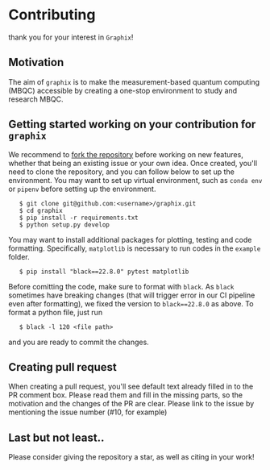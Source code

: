 # Contributing

thank you for your interest in `Graphix`!

## Motivation

The aim of `graphix` is to make the measurement-based quantum computing (MBQC) accessible by creating a one-stop environment to study and research MBQC. 


## Getting started working on your contribution for `graphix`

We recommend to [fork the repository](https://docs.github.com/en/get-started/quickstart/fork-a-repo) before working on new features, whether that being an existing issue or your own idea.
Once created, you'll need to clone the repository, and you can follow below to set up the environment. You may want to set up virtual environment, such as `conda env` or `pipenv` before setting up the environment.
```
   $ git clone git@github.com:<username>/graphix.git
   $ cd graphix
   $ pip install -r requirements.txt
   $ python setup.py develop
```

You may want to install additional packages for plotting, testing and code formatting. Specifically, `matplotlib` is necessary to run codes in the `example` folder.
```
   $ pip install "black==22.8.0" pytest matplotlib
```

Before comitting the code, make sure to format with `black`. As `black` sometimes have breaking changes (that will trigger error in our CI pipeline even after formatting), we fixed the version to `black==22.8.0` as above. To format a python file, just run
```
   $ black -l 120 <file path>
```
and you are ready to commit the changes.

## Creating pull request

When creating a pull request, you'll see default text already filled in to the PR comment box. Please read them and fill in the missing parts, so the motivation and the changes of the PR are clear.
Please link to the issue by mentioning the issue number (#10, for example)

## Last but not least..

Please consider giving the repository a star, as well as citing in your work!
